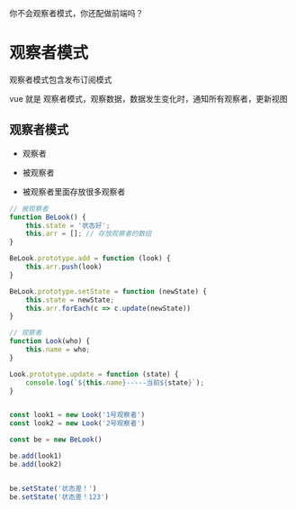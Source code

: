 你不会观察者模式，你还配做前端吗？

# 观察者模式

观察者模式包含发布订阅模式

vue 就是 观察者模式，观察数据，数据发生变化时，通知所有观察者，更新视图

## 观察者模式

+ 观察者

+ 被观察者

+ 被观察者里面存放很多观察者

```js
// 被观察者
function BeLook() {
    this.state = '状态好';
    this.arr = []; // 存放观察者的数组
}

BeLook.prototype.add = function (look) {
    this.arr.push(look)
}

BeLook.prototype.setState = function (newState) {
    this.state = newState;
    this.arr.forEach(c => c.update(newState))
}

// 观察者
function Look(who) {
    this.name = who;
}

Look.prototype.update = function (state) {
    console.log(`${this.name}-----当前${state}`);
}


const look1 = new Look('1号观察者')
const look2 = new Look('2号观察者')

const be = new BeLook()

be.add(look1)
be.add(look2)


be.setState('状态差！')
be.setState('状态差！123')
```